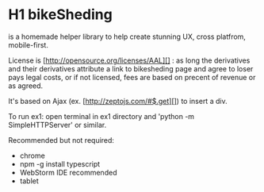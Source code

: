 
# H1 bikeSheding
 is a homemade helper library to help create stunning UX, cross platfrom, mobile-first.

License is [http://opensource.org/licenses/AAL][] : as long the derivatives and their derivatives attribute a link to bikesheding page and agree to loser pays legal costs, or if not licensed, fees are based on precent of revenue or as agreed.

It's based on Ajax (ex. [http://zeptojs.com/#$.get][]) to insert a div.

To run ex1:
open terminal in ex1 directory and 'python -m SimpleHTTPServer' or similar.

Recommended but not required:
* chrome
* npm -g install typescript
* WebStorm IDE recommended
* tablet